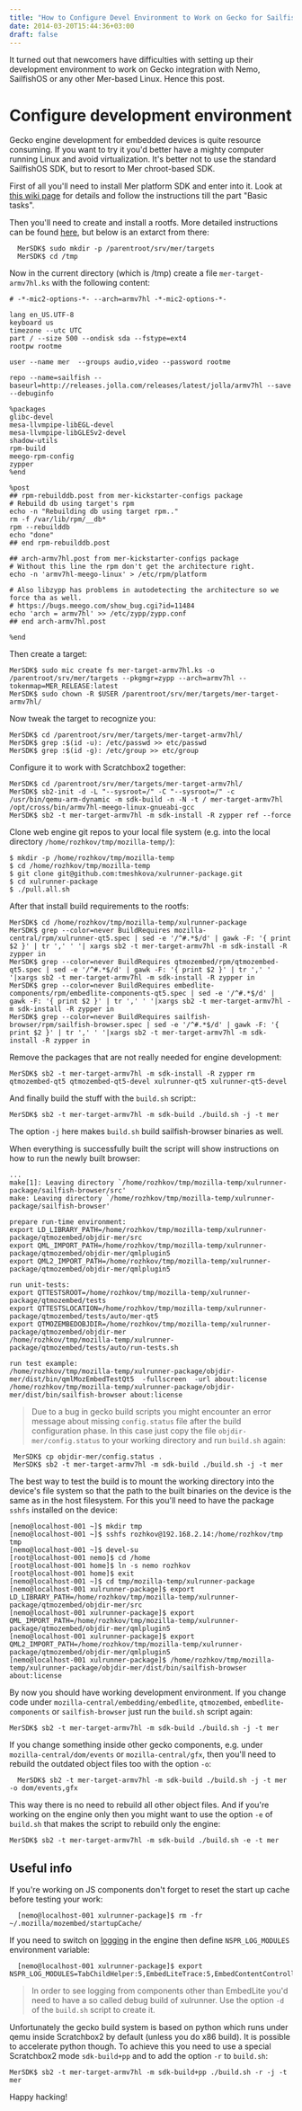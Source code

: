 ```yaml
---
title: "How to Configure Devel Environment to Work on Gecko for Sailfishos"
date: 2014-03-20T15:44:36+03:00
draft: false
---
```


It turned out that newcomers have difficulties with setting up their development
environment to work on Gecko integration with Nemo, SailfishOS or any other
Mer-based Linux. Hence this post.

Configure development environment
=================================

Gecko engine development for embedded devices is quite resource consuming.
If you want to try it you'd better have a mighty computer running Linux and
avoid virtualization. It's better not to use the standard SailfishOS SDK,
but to resort to Mer chroot-based SDK.

First of all you'll need to install Mer platform SDK and enter into it. Look at
[this wiki page](https://wiki.merproject.org/wiki/Platform_SDK) for details and
follow the instructions till the part "Basic tasks".

Then you'll need to create and install a rootfs. More detailed instructions
can be found [here](https://wiki.merproject.org/wiki/Platform_SDK_and_SB2),
but below is an extarct from there:

```shell
  MerSDK$ sudo mkdir -p /parentroot/srv/mer/targets
  MerSDK$ cd /tmp
```

Now in the current directory (which is /tmp) create a file `mer-target-armv7hl.ks`
with the following content:

```
# -*-mic2-options-*- --arch=armv7hl -*-mic2-options-*-

lang en_US.UTF-8
keyboard us
timezone --utc UTC
part / --size 500 --ondisk sda --fstype=ext4
rootpw rootme

user --name mer  --groups audio,video --password rootme

repo --name=sailfish --baseurl=http://releases.jolla.com/releases/latest/jolla/armv7hl --save --debuginfo

%packages
glibc-devel
mesa-llvmpipe-libEGL-devel
mesa-llvmpipe-libGLESv2-devel
shadow-utils
rpm-build
meego-rpm-config
zypper
%end

%post
## rpm-rebuilddb.post from mer-kickstarter-configs package
# Rebuild db using target's rpm
echo -n "Rebuilding db using target rpm.."
rm -f /var/lib/rpm/__db*
rpm --rebuilddb
echo "done"
## end rpm-rebuilddb.post

## arch-armv7hl.post from mer-kickstarter-configs package
# Without this line the rpm don't get the architecture right.
echo -n 'armv7hl-meego-linux' > /etc/rpm/platform

# Also libzypp has problems in autodetecting the architecture so we force tha as well.
# https://bugs.meego.com/show_bug.cgi?id=11484
echo 'arch = armv7hl' >> /etc/zypp/zypp.conf
## end arch-armv7hl.post

%end
```

Then create a target:

```shell
MerSDK$ sudo mic create fs mer-target-armv7hl.ks -o /parentroot/srv/mer/targets --pkgmgr=zypp --arch=armv7hl --tokenmap=MER_RELEASE:latest
MerSDK$ sudo chown -R $USER /parentroot/srv/mer/targets/mer-target-armv7hl/
```

Now tweak the target to recognize you:

```shell
MerSDK$ cd /parentroot/srv/mer/targets/mer-target-armv7hl/
MerSDK$ grep :$(id -u): /etc/passwd >> etc/passwd
MerSDK$ grep :$(id -g): /etc/group >> etc/group
```

Configure it to work with Scratchbox2 together:

```shell
MerSDK$ cd /parentroot/srv/mer/targets/mer-target-armv7hl/
MerSDK$ sb2-init -d -L "--sysroot=/" -C "--sysroot=/" -c /usr/bin/qemu-arm-dynamic -m sdk-build -n -N -t / mer-target-armv7hl /opt/cross/bin/armv7hl-meego-linux-gnueabi-gcc
MerSDK$ sb2 -t mer-target-armv7hl -m sdk-install -R zypper ref --force
```

Clone web engine git repos to your local file system (e.g. into
the local directory `/home/rozhkov/tmp/mozilla-temp/`):

```shell
$ mkdir -p /home/rozhkov/tmp/mozilla-temp
$ cd /home/rozhkov/tmp/mozilla-temp
$ git clone git@github.com:tmeshkova/xulrunner-package.git
$ cd xulrunner-package
$ ./pull.all.sh
```

After that install build requirements to the rootfs:
```shell
MerSDK$ cd /home/rozhkov/tmp/mozilla-temp/xulrunner-package
MerSDK$ grep --color=never BuildRequires mozilla-central/rpm/xulrunner-qt5.spec | sed -e '/^#.*$/d' | gawk -F: '{ print $2 }' | tr ',' ' '| xargs sb2 -t mer-target-armv7hl -m sdk-install -R zypper in
MerSDK$ grep --color=never BuildRequires qtmozembed/rpm/qtmozembed-qt5.spec | sed -e '/^#.*$/d' | gawk -F: '{ print $2 }' | tr ',' ' '|xargs sb2 -t mer-target-armv7hl -m sdk-install -R zypper in
MerSDK$ grep --color=never BuildRequires embedlite-components/rpm/embedlite-components-qt5.spec | sed -e '/^#.*$/d' | gawk -F: '{ print $2 }' | tr ',' ' '|xargs sb2 -t mer-target-armv7hl -m sdk-install -R zypper in
MerSDK$ grep --color=never BuildRequires sailfish-browser/rpm/sailfish-browser.spec | sed -e '/^#.*$/d' | gawk -F: '{ print $2 }' | tr ',' ' '|xargs sb2 -t mer-target-armv7hl -m sdk-install -R zypper in
```

Remove the packages that are not really needed for engine development:
```shell
MerSDK$ sb2 -t mer-target-armv7hl -m sdk-install -R zypper rm qtmozembed-qt5 qtmozembed-qt5-devel xulrunner-qt5 xulrunner-qt5-devel
```

And finally build the stuff with the `build.sh` script::
```shell
MerSDK$ sb2 -t mer-target-armv7hl -m sdk-build ./build.sh -j -t mer
```

The option `-j` here makes `build.sh` build sailfish-browser binaries as well.

When everything is successfully built the script will show instructions on how
to run the newly built browser:

```
...
make[1]: Leaving directory `/home/rozhkov/tmp/mozilla-temp/xulrunner-package/sailfish-browser/src'
make: Leaving directory `/home/rozhkov/tmp/mozilla-temp/xulrunner-package/sailfish-browser'

prepare run-time environment:
export LD_LIBRARY_PATH=/home/rozhkov/tmp/mozilla-temp/xulrunner-package/qtmozembed/objdir-mer/src
export QML_IMPORT_PATH=/home/rozhkov/tmp/mozilla-temp/xulrunner-package/qtmozembed/objdir-mer/qmlplugin5
export QML2_IMPORT_PATH=/home/rozhkov/tmp/mozilla-temp/xulrunner-package/qtmozembed/objdir-mer/qmlplugin5

run unit-tests:
export QTTESTSROOT=/home/rozhkov/tmp/mozilla-temp/xulrunner-package/qtmozembed/tests
export QTTESTSLOCATION=/home/rozhkov/tmp/mozilla-temp/xulrunner-package/qtmozembed/tests/auto/mer-qt5
export QTMOZEMBEDOBJDIR=/home/rozhkov/tmp/mozilla-temp/xulrunner-package/qtmozembed/objdir-mer
/home/rozhkov/tmp/mozilla-temp/xulrunner-package/qtmozembed/tests/auto/run-tests.sh

run test example:
/home/rozhkov/tmp/mozilla-temp/xulrunner-package/objdir-mer/dist/bin/qmlMozEmbedTestQt5  -fullscreen  -url about:license
/home/rozhkov/tmp/mozilla-temp/xulrunner-package/objdir-mer/dist/bin/sailfish-browser about:license
```

> Due to a bug in gecko build scripts you might encounter an error message about missing `config.status`
> file after the build configuration phase. In this case just copy the file `objdir-mer/config.status`
> to your working directory and run `build.sh` again:

     MerSDK$ cp objdir-mer/config.status .
     MerSDK$ sb2 -t mer-target-armv7hl -m sdk-build ./build.sh -j -t mer

The best way to test the build is to mount the working directory into the
device's file system so that the path to the built binaries on the device is
the same as in the host filesystem. For this you'll need to have the package
`sshfs` installed on the device:

```shell
[nemo@localhost-001 ~]$ mkdir tmp
[nemo@localhost-001 ~]$ sshfs rozhkov@192.168.2.14:/home/rozhkov/tmp tmp
[nemo@localhost-001 ~]$ devel-su
[root@localhost-001 nemo]$ cd /home
[root@localhost-001 home]$ ln -s nemo rozhkov
[root@localhost-001 home]$ exit
[nemo@localhost-001 ~]$ cd tmp/mozilla-temp/xulrunner-package
[nemo@localhost-001 xulrunner-package]$ export LD_LIBRARY_PATH=/home/rozhkov/tmp/mozilla-temp/xulrunner-package/qtmozembed/objdir-mer/src
[nemo@localhost-001 xulrunner-package]$ export QML_IMPORT_PATH=/home/rozhkov/tmp/mozilla-temp/xulrunner-package/qtmozembed/objdir-mer/qmlplugin5
[nemo@localhost-001 xulrunner-package]$ export QML2_IMPORT_PATH=/home/rozhkov/tmp/mozilla-temp/xulrunner-package/qtmozembed/objdir-mer/qmlplugin5
[nemo@localhost-001 xulrunner-package]$ /home/rozhkov/tmp/mozilla-temp/xulrunner-package/objdir-mer/dist/bin/sailfish-browser about:license
```

By now you should have working development environment. If you change code under
`mozilla-central/embedding/embedlite`, `qtmozembed`, `embedlite-components` or
`sailfish-browser` just run the `build.sh` script again:

```shell
MerSDK$ sb2 -t mer-target-armv7hl -m sdk-build ./build.sh -j -t mer
```

If you change something inside other gecko components, e.g. under `mozilla-central/dom/events`
or `mozilla-central/gfx`,
then you'll need to rebuild the outdated object files too with the option `-o`:
```shell
  MerSDK$ sb2 -t mer-target-armv7hl -m sdk-build ./build.sh -j -t mer -o dom/events,gfx
```

This way there is no need to rebuild all other object files. And if you're working
on the engine only then you might want to use the option `-e` of `build.sh` that
makes the script to rebuild only the engine:
```shell
MerSDK$ sb2 -t mer-target-armv7hl -m sdk-build ./build.sh -e -t mer
```

Useful info
-----------

If you're working on JS components don't forget to reset the start up cache
before testing your work:
```shell
  [nemo@localhost-001 xulrunner-package]$ rm -fr ~/.mozilla/mozembed/startupCache/
```

If you need to switch on [logging](https://wiki.mozilla.org/MailNews:Logging)
in the engine then define `NSPR_LOG_MODULES` environment variable:
```shell
  [nemo@localhost-001 xulrunner-package]$ export NSPR_LOG_MODULES=TabChildHelper:5,EmbedLiteTrace:5,EmbedContentController:5
```

> In order to see logging from components other than EmbedLite you'd need to
> have a so called debug build of xulrunner. Use the option `-d` of the
> `build.sh` script to create it.

Unfortunately the gecko build system is based on python which runs under qemu
inside Scratchbox2 by default (unless you do x86 build). It is possible to accelerate python though.
To achieve this you need to use a special Scratchbox2 mode `sdk-build+pp` and
to add the option `-r` to `build.sh`:
```shell
MerSDK$ sb2 -t mer-target-armv7hl -m sdk-build+pp ./build.sh -r -j -t mer
```

Happy hacking!
